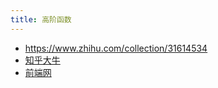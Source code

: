 ```yaml
---
title: 高阶函数
---
```


- https://www.zhihu.com/collection/31614534
- [知乎大牛](https://www.zhihu.com/question/19889770)
- [前端网](http://www.qdfuns.com/)
